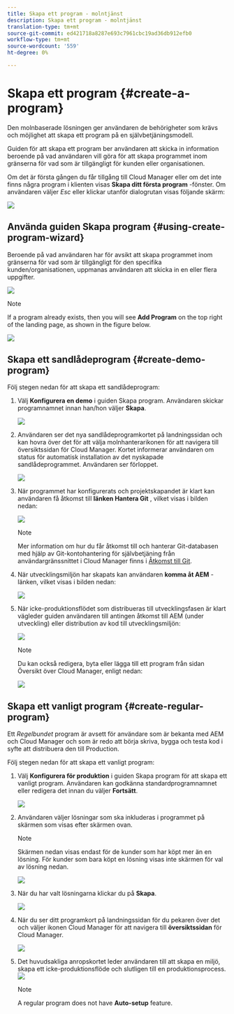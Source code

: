 ```yaml
---
title: Skapa ett program - molntjänst
description: Skapa ett program - molntjänst
translation-type: tm+mt
source-git-commit: ed421718a8287e693c7961cbc19ad36db912efb0
workflow-type: tm+mt
source-wordcount: '559'
ht-degree: 0%

---
```



# Skapa ett program {#create-a-program}

Den molnbaserade lösningen ger användaren de behörigheter som krävs och möjlighet att skapa ett program på en självbetjäningsmodell.

Guiden för att skapa ett program ber användaren att skicka in information beroende på vad användaren vill göra för att skapa programmet inom gränserna för vad som är tillgängligt för kunden eller organisationen.

Om det är första gången du får tillgång till Cloud Manager eller om det inte finns några program i klienten visas **Skapa ditt första program** -fönster. Om användaren väljer *Esc* eller klickar utanför dialogrutan visas följande skärm:

![](assets/create-program1.png)


## Använda guiden Skapa program {#using-create-program-wizard}

Beroende på vad användaren har för avsikt att skapa programmet inom gränserna för vad som är tillgängligt för den specifika kunden/organisationen, uppmanas användaren att skicka in en eller flera uppgifter.

![](assets/create-program-2.png)

>[!NOTE]
>If a program already exists, then you will see **Add Program** on the top right of the landing page, as shown in the figure below.

![](assets/create-program-add.png)

## Skapa ett sandlådeprogram {#create-demo-program}

Följ stegen nedan för att skapa ett sandlådeprogram:

1. Välj **Konfigurera en demo** i guiden Skapa program. Användaren skickar programnamnet innan han/hon väljer **Skapa**.

   ![](assets/create-program-setupdemo.png)

1. Användaren ser det nya sandlådeprogramkortet på landningssidan och kan hovra över det för att välja molnhanterarikonen för att navigera till översiktssidan för Cloud Manager. Kortet informerar användaren om status för automatisk installation av det nyskapade sandlådeprogrammet. Användaren ser förloppet.

   ![](assets/program-create-setupdemo2.png)

1. När programmet har konfigurerats och projektskapandet är klart kan användaren få åtkomst till **länken Hantera Git** , vilket visas i bilden nedan:

   ![](assets/create-program4.png)

   >[!NOTE]
   >
   >Mer information om hur du får åtkomst till och hanterar Git-databasen med hjälp av Git-kontohantering för självbetjäning från användargränssnittet i Cloud Manager finns i [Åtkomst till Git](/help/implementing/cloud-manager/accessing-git.md).


1. När utvecklingsmiljön har skapats kan användaren **komma åt AEM** -länken, vilket visas i bilden nedan:

   ![](assets/create-program-5.png)

1. När icke-produktionsflödet som distribueras till utvecklingsfasen är klart vägleder guiden användaren till antingen åtkomst till AEM (under utveckling) eller distribution av kod till utvecklingsmiljön:

   ![](assets/create-program-setup-deploy.png)

   >[!NOTE]
   >Du kan också redigera, byta eller lägga till ett program från sidan Översikt över Cloud Manager, enligt nedan:

   ![](assets/create-program-a1.png)



## Skapa ett vanligt program {#create-regular-program}

Ett *Regelbundet* program är avsett för användare som är bekanta med AEM och Cloud Manager och som är redo att börja skriva, bygga och testa kod i syfte att distribuera den till Production.

Följ stegen nedan för att skapa ett vanligt program:

1. Välj **Konfigurera för produktion** i guiden Skapa program för att skapa ett vanligt program. Användaren kan godkänna standardprogramnamnet eller redigera det innan du väljer **Fortsätt**.

   ![](assets/set-up-prod1.png)

1. Användaren väljer lösningar som ska inkluderas i programmet på skärmen som visas efter skärmen ovan.



   >[!NOTE]
   >
   >Skärmen nedan visas endast för de kunder som har köpt mer än en lösning. För kunder som bara köpt en lösning visas inte skärmen för val av lösning nedan.

   ![](assets/set-up-prod2.png)

1. När du har valt lösningarna klickar du på **Skapa**.

   ![](assets/set-up-prod3.png)

1. När du ser ditt programkort på landningssidan för du pekaren över det och väljer ikonen Cloud Manager för att navigera till **översiktssidan** för Cloud Manager.

   ![](assets/set-up-prod4.png)

1. Det huvudsakliga anropskortet leder användaren till att skapa en miljö, skapa ett icke-produktionsflöde och slutligen till en produktionsprocess.
   ![](assets/set-up-prod5.png)


   >[!NOTE]
   >
   >A regular program does not have **Auto-setup** feature.






